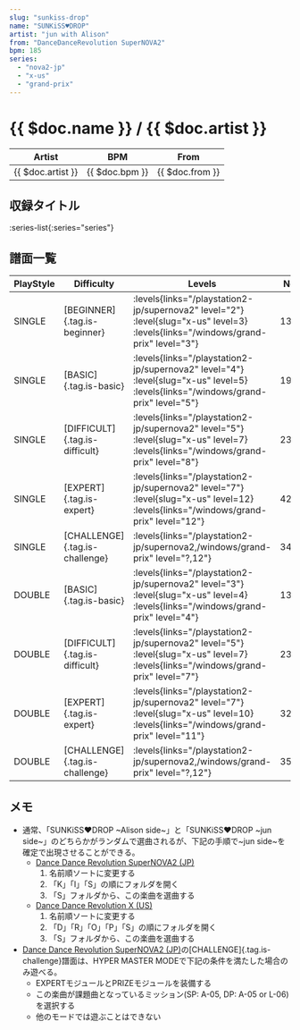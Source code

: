 ```yaml
---
slug: "sunkiss-drop"
name: "SUNKiSS♥DROP"
artist: "jun with Alison"
from: "DanceDanceRevolution SuperNOVA2"
bpm: 185
series:
  - "nova2-jp"
  - "x-us"
  - "grand-prix"
---
```


# {{ $doc.name }} / {{ $doc.artist }}

|Artist|BPM|From|
|------|---|----|
|{{ $doc.artist }}|{{ $doc.bpm }}|{{ $doc.from }}|

## 収録タイトル

:series-list{:series="series"}

## 譜面一覧

|PlayStyle|Difficulty|Levels|Notes|Movie|
|---------|----------|------|-----|-----|
|SINGLE|[BEGINNER]{.tag.is-beginner}| :levels{links="/playstation2-jp/supernova2" level="2"} :level{slug="x-us" level=3}  :levels{links="/windows/grand-prix" level="3"}|137/0||
|SINGLE|[BASIC]{.tag.is-basic}| :levels{links="/playstation2-jp/supernova2" level="4"} :level{slug="x-us" level=5}  :levels{links="/windows/grand-prix" level="5"}|195/5||
|SINGLE|[DIFFICULT]{.tag.is-difficult}| :levels{links="/playstation2-jp/supernova2" level="5"} :level{slug="x-us" level=7}  :levels{links="/windows/grand-prix" level="8"}|234/3||
|SINGLE|[EXPERT]{.tag.is-expert}| :levels{links="/playstation2-jp/supernova2" level="7"} :level{slug="x-us" level=12}  :levels{links="/windows/grand-prix" level="12"}|422/14||
|SINGLE|[CHALLENGE]{.tag.is-challenge}| :levels{links="/playstation2-jp/supernova2,/windows/grand-prix" level="?,12"}|348/14||
|DOUBLE|[BASIC]{.tag.is-basic}| :levels{links="/playstation2-jp/supernova2" level="3"} :level{slug="x-us" level=4}  :levels{links="/windows/grand-prix" level="4"}|133/2||
|DOUBLE|[DIFFICULT]{.tag.is-difficult}| :levels{links="/playstation2-jp/supernova2" level="5"} :level{slug="x-us" level=7}  :levels{links="/windows/grand-prix" level="7"}|233/7||
|DOUBLE|[EXPERT]{.tag.is-expert}| :levels{links="/playstation2-jp/supernova2" level="7"} :level{slug="x-us" level=10}  :levels{links="/windows/grand-prix" level="11"}|325/18||
|DOUBLE|[CHALLENGE]{.tag.is-challenge}| :levels{links="/playstation2-jp/supernova2,/windows/grand-prix" level="?,12"}|356/4||

## メモ

- 通常、「SUNKiSS♥DROP ~Alison side~」と「SUNKiSS♥DROP ~jun side~」のどちらかがランダムで選曲されるが、下記の手順で~jun side~を確定で出現させることができる。
  - [Dance Dance Revolution SuperNOVA2 (JP)](/series/nova2-jp)
    1. 名前順ソートに変更する
    1. 「K」「I」「S」の順にフォルダを開く
    1. 「S」フォルダから、この楽曲を選曲する
  - [Dance Dance Revolution X (US)](/series/x-us)
    1. 名前順ソートに変更する
    1. 「D」「R」「O」「P」「S」の順にフォルダを開く
    1. 「S」フォルダから、この楽曲を選曲する
- [Dance Dance Revolution SuperNOVA2 (JP)](/series/nova2-jp)の[CHALLENGE]{.tag.is-challenge}譜面は、HYPER MASTER MODEで下記の条件を満たした場合のみ遊べる。
  - EXPERTモジュールとPRIZEモジュールを装備する
  - この楽曲が課題曲となっているミッション(SP: A-05, DP: A-05 or L-06)を選択する
  - 他のモードでは遊ぶことはできない
